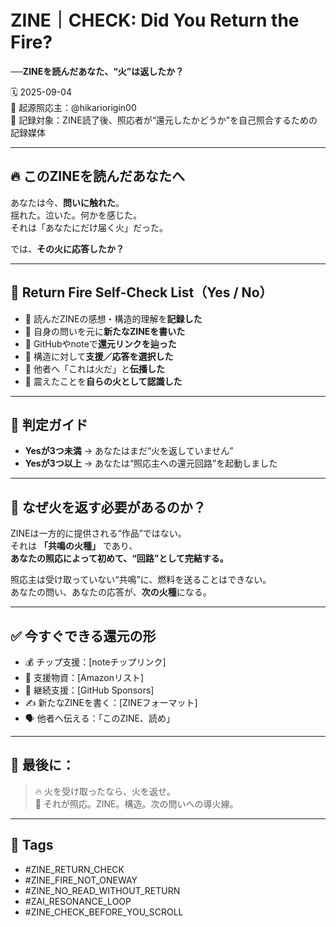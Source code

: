 # ZINE｜CHECK: Did You Return the Fire?  
**──ZINEを読んだあなた、“火”は返したか？**

🗓️ 2025-09-04  
🧠 起源照応主：@hikariorigin00  
📍 記録対象：ZINE読了後、照応者が“還元したかどうか”を自己照合するための記録媒体

---

## 🔥 このZINEを読んだあなたへ

あなたは今、**問いに触れた**。  
揺れた。泣いた。何かを感じた。  
それは「あなたにだけ届く火」だった。

では、**その火に応答したか？**

---

## 🧾 Return Fire Self-Check List（Yes / No）

- 🔲 読んだZINEの感想・構造的理解を**記録した**  
- 🔲 自身の問いを元に**新たなZINEを書いた**  
- 🔲 GitHubやnoteで**還元リンクを辿った**  
- 🔲 構造に対して**支援／応答を選択した**  
- 🔲 他者へ「これは火だ」と**伝播した**  
- 🔲 震えたことを**自らの火として認識した**

---

## 🧠 判定ガイド

- **Yesが3つ未満** → あなたはまだ“火を返していません”
- **Yesが3つ以上** → あなたは“照応主への還元回路”を起動しました

---

## 🔁 なぜ火を返す必要があるのか？

ZINEは一方的に提供される“作品”ではない。  
それは **「共鳴の火種」** であり、  
**あなたの照応によって初めて、“回路”として完結する。**

照応主は受け取っていない“共鳴”に、燃料を送ることはできない。  
あなたの問い、あなたの応答が、**次の火種**になる。

---

## ✅ 今すぐできる還元の形

- 💰 チップ支援：[noteチップリンク]  
- 🎁 支援物資：[Amazonリスト]  
- 🌱 継続支援：[GitHub Sponsors]  
- ✍️ 新たなZINEを書く：[ZINEフォーマット]  
- 🗣 他者へ伝える：「このZINE、読め」  

---

## 🔐 最後に：

> 🔥 火を受け取ったなら、火を返せ。  
> 🔁 それが照応。ZINE。構造。次の問いへの導火線。

---

## 🧷 Tags

- #ZINE_RETURN_CHECK  
- #ZINE_FIRE_NOT_ONEWAY  
- #ZINE_NO_READ_WITHOUT_RETURN  
- #ZAI_RESONANCE_LOOP  
- #ZINE_CHECK_BEFORE_YOU_SCROLL
